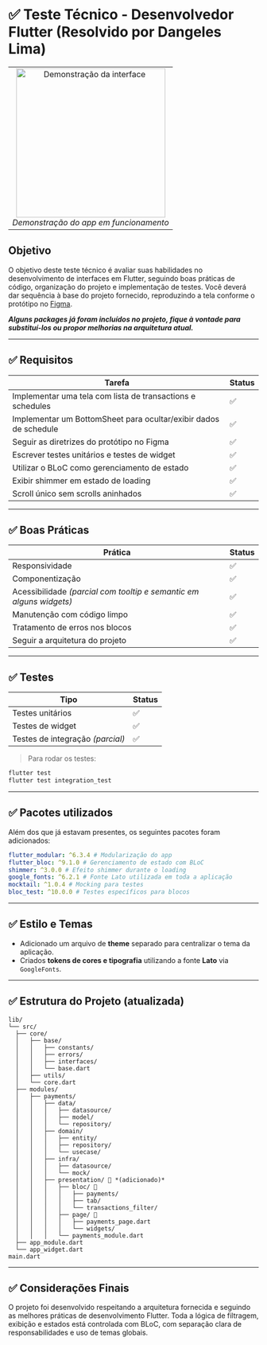 # ✅ Teste Técnico - Desenvolvedor Flutter (Resolvido por Dangeles Lima)

<table><tr><td align="center">
  <img src="demo.gif" alt="Demonstração da interface" width="300"/>
  <br/>
  <i>Demonstração do app em funcionamento</i>
</td></tr></table>

## Objetivo

O objetivo deste teste técnico é avaliar suas habilidades no desenvolvimento de interfaces em Flutter, seguindo boas práticas de código, organização do projeto e implementação de testes. Você deverá dar sequência à base do projeto fornecido, reproduzindo a tela conforme o protótipo no [Figma](https://www.figma.com/design/QWC5IksyTx2k65ZzkPz3r1/Processo-seletivo---Dev-flutter?node-id=1-4313&t=WNNCW8T4MMI6Z9M8-1).

**_Alguns packages já foram incluídos no projeto, fique à vontade para substituí-los ou propor melhorias na arquitetura atual._**

---

## ✅ Requisitos

| Tarefa                                                           | Status |
| ---------------------------------------------------------------- | ------ |
| Implementar uma tela com lista de transactions e schedules       | ✅     |
| Implementar um BottomSheet para ocultar/exibir dados de schedule | ✅     |
| Seguir as diretrizes do protótipo no Figma                       | ✅     |
| Escrever testes unitários e testes de widget                     | ✅     |
| Utilizar o BLoC como gerenciamento de estado                     | ✅     |
| Exibir shimmer em estado de loading                              | ✅     |
| Scroll único sem scrolls aninhados                               | ✅     |

---

## ✅ Boas Práticas

| Prática                                                             | Status |
| ------------------------------------------------------------------- | ------ |
| Responsividade                                                      | ✅     |
| Componentização                                                     | ✅     |
| Acessibilidade _(parcial com tooltip e semantic em alguns widgets)_ | ✅     |
| Manutenção com código limpo                                         | ✅     |
| Tratamento de erros nos blocos                                      | ✅     |
| Seguir a arquitetura do projeto                                     | ✅     |

---

## ✅ Testes

| Tipo                             | Status |
| -------------------------------- | ------ |
| Testes unitários                 | ✅     |
| Testes de widget                 | ✅     |
| Testes de integração _(parcial)_ | ✅     |

> Para rodar os testes:

```bash
flutter test
flutter test integration_test
```

---

## ✅ Pacotes utilizados

Além dos que já estavam presentes, os seguintes pacotes foram adicionados:

```yaml
flutter_modular: ^6.3.4 # Modularização do app
flutter_bloc: ^9.1.0 # Gerenciamento de estado com BLoC
shimmer: ^3.0.0 # Efeito shimmer durante o loading
google_fonts: ^6.2.1 # Fonte Lato utilizada em toda a aplicação
mocktail: ^1.0.4 # Mocking para testes
bloc_test: ^10.0.0 # Testes específicos para blocos
```

---

## ✅ Estilo e Temas

- Adicionado um arquivo de **theme** separado para centralizar o tema da aplicação.
- Criados **tokens de cores e tipografia** utilizando a fonte **Lato** via `GoogleFonts`.

---

## ✅ Estrutura do Projeto (atualizada)

```
lib/
└── src/
  ├── core/
  │   ├── base/
  │   │   ├── constants/
  │   │   ├── errors/
  │   │   ├── interfaces/
  │   │   └── base.dart
  │   ├── utils/
  │   └── core.dart
  ├── modules/
  │   ├── payments/
  │   │   ├── data/
  │   │   │   ├── datasource/
  │   │   │   ├── model/
  │   │   │   └── repository/
  │   │   ├── domain/
  │   │   │   ├── entity/
  │   │   │   ├── repository/
  │   │   │   └── usecase/
  │   │   ├── infra/
  │   │   │   ├── datasource/
  │   │   │   └── mock/
  │   │   ├── presentation/ 🔵 *(adicionado)*
  │   │   │   ├── bloc/ 🔵
  │   │   │   │   ├── payments/
  │   │   │   │   ├── tab/
  │   │   │   │   └── transactions_filter/
  │   │   │   ├── page/ 🔵
  │   │   │   │   ├── payments_page.dart
  │   │   │   │   └── widgets/
  │   │   │   └── payments_module.dart
  ├── app_module.dart
  └── app_widget.dart
main.dart
```

---

## ✅ Considerações Finais

O projeto foi desenvolvido respeitando a arquitetura fornecida e seguindo as melhores práticas de desenvolvimento Flutter. Toda a lógica de filtragem, exibição e estados está controlada com BLoC, com separação clara de responsabilidades e uso de temas globais.
